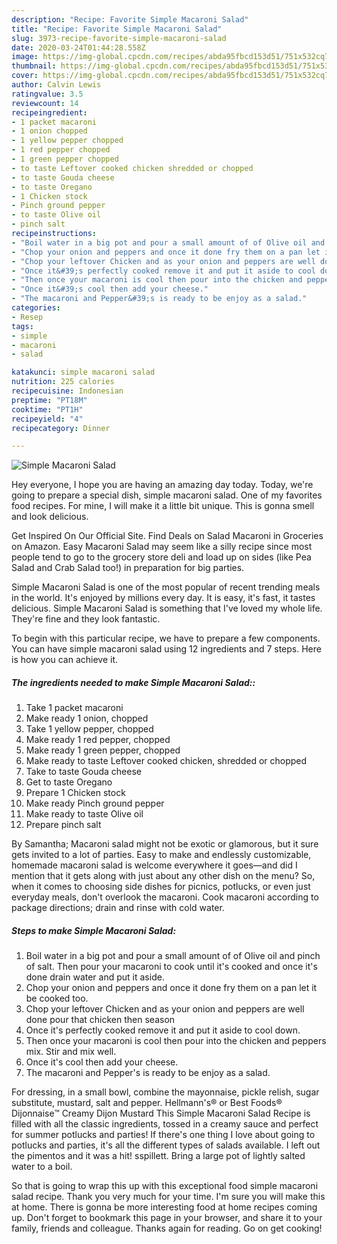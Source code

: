 ```yaml
---
description: "Recipe: Favorite Simple Macaroni Salad"
title: "Recipe: Favorite Simple Macaroni Salad"
slug: 3973-recipe-favorite-simple-macaroni-salad
date: 2020-03-24T01:44:28.558Z
image: https://img-global.cpcdn.com/recipes/abda95fbcd153d51/751x532cq70/simple-macaroni-salad-recipe-main-photo.jpg
thumbnail: https://img-global.cpcdn.com/recipes/abda95fbcd153d51/751x532cq70/simple-macaroni-salad-recipe-main-photo.jpg
cover: https://img-global.cpcdn.com/recipes/abda95fbcd153d51/751x532cq70/simple-macaroni-salad-recipe-main-photo.jpg
author: Calvin Lewis
ratingvalue: 3.5
reviewcount: 14
recipeingredient:
- 1 packet macaroni
- 1 onion chopped
- 1 yellow pepper chopped
- 1 red pepper chopped
- 1 green pepper chopped
- to taste Leftover cooked chicken shredded or chopped
- to taste Gouda cheese
- to taste Oregano
- 1 Chicken stock
- Pinch ground pepper
- to taste Olive oil
- pinch salt
recipeinstructions:
- "Boil water in a big pot and pour a small amount of of Olive oil and pinch of salt. Then pour your macaroni to cook until it&#39;s cooked and once it&#39;s done drain water and put it aside."
- "Chop your onion and peppers and once it done fry them on a pan let it be cooked too."
- "Chop your leftover Chicken and as your onion and peppers are well done pour that chicken then season"
- "Once it&#39;s perfectly cooked remove it and put it aside to cool down."
- "Then once your macaroni is cool then pour into the chicken and peppers mix. Stir and mix well."
- "Once it&#39;s cool then add your cheese."
- "The macaroni and Pepper&#39;s is ready to be enjoy as a salad."
categories:
- Resep
tags:
- simple
- macaroni
- salad

katakunci: simple macaroni salad
nutrition: 225 calories
recipecuisine: Indonesian
preptime: "PT18M"
cooktime: "PT1H"
recipeyield: "4"
recipecategory: Dinner

---
```



![Simple Macaroni Salad](https://img-global.cpcdn.com/recipes/abda95fbcd153d51/751x532cq70/simple-macaroni-salad-recipe-main-photo.jpg)

Hey everyone, I hope you are having an amazing day today. Today, we're going to prepare a special dish, simple macaroni salad. One of my favorites food recipes. For mine, I will make it a little bit unique. This is gonna smell and look delicious.

Get Inspired On Our Official Site. Find Deals on Salad Macaroni in Groceries on Amazon. Easy Macaroni Salad may seem like a silly recipe since most people tend to go to the grocery store deli and load up on sides (like Pea Salad and Crab Salad too!) in preparation for big parties.

Simple Macaroni Salad is one of the most popular of recent trending meals in the world. It's enjoyed by millions every day. It is easy, it's fast, it tastes delicious. Simple Macaroni Salad is something that I've loved my whole life. They're fine and they look fantastic.


To begin with this particular recipe, we have to prepare a few components. You can have simple macaroni salad using 12 ingredients and 7 steps. Here is how you can achieve it.

##### The ingredients needed to make Simple Macaroni Salad::

1. Take 1 packet macaroni
1. Make ready 1 onion, chopped
1. Take 1 yellow pepper, chopped
1. Make ready 1 red pepper, chopped
1. Make ready 1 green pepper, chopped
1. Make ready to taste Leftover cooked chicken, shredded or chopped
1. Take to taste Gouda cheese
1. Get to taste Oregano
1. Prepare 1 Chicken stock
1. Make ready Pinch ground pepper
1. Make ready to taste Olive oil
1. Prepare pinch salt


By Samantha; Macaroni salad might not be exotic or glamorous, but it sure gets invited to a lot of parties. Easy to make and endlessly customizable, homemade macaroni salad is welcome everywhere it goes—and did I mention that it gets along with just about any other dish on the menu? So, when it comes to choosing side dishes for picnics, potlucks, or even just everyday meals, don&#39;t overlook the macaroni. Cook macaroni according to package directions; drain and rinse with cold water. 

##### Steps to make Simple Macaroni Salad:

1. Boil water in a big pot and pour a small amount of of Olive oil and pinch of salt. Then pour your macaroni to cook until it&#39;s cooked and once it&#39;s done drain water and put it aside.
1. Chop your onion and peppers and once it done fry them on a pan let it be cooked too.
1. Chop your leftover Chicken and as your onion and peppers are well done pour that chicken then season
1. Once it&#39;s perfectly cooked remove it and put it aside to cool down.
1. Then once your macaroni is cool then pour into the chicken and peppers mix. Stir and mix well.
1. Once it&#39;s cool then add your cheese.
1. The macaroni and Pepper&#39;s is ready to be enjoy as a salad.


For dressing, in a small bowl, combine the mayonnaise, pickle relish, sugar substitute, mustard, salt and pepper. Hellmann&#39;s® or Best Foods® Dijonnaise™ Creamy Dijon Mustard This Simple Macaroni Salad Recipe is filled with all the classic ingredients, tossed in a creamy sauce and perfect for summer potlucks and parties! If there&#39;s one thing I love about going to potlucks and parties, it&#39;s all the different types of salads available. I left out the pimentos and it was a hit! sspillett. Bring a large pot of lightly salted water to a boil. 

So that is going to wrap this up with this exceptional food simple macaroni salad recipe. Thank you very much for your time. I'm sure you will make this at home. There is gonna be more interesting food at home recipes coming up. Don't forget to bookmark this page in your browser, and share it to your family, friends and colleague. Thanks again for reading. Go on get cooking!
